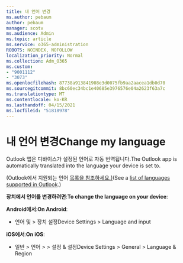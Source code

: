 ```yaml
---
title: 내 언어 변경
ms.author: pebaum
author: pebaum
manager: scotv
ms.audience: Admin
ms.topic: article
ms.service: o365-administration
ROBOTS: NOINDEX, NOFOLLOW
localization_priority: Normal
ms.collection: Adm_O365
ms.custom:
- "9001112"
- "3073"
ms.openlocfilehash: 87738a913841908e3d0075fb9aa2aacea1db0d70
ms.sourcegitcommit: 8bc60ec34bc1e40685e3976576e04a2623f63a7c
ms.translationtype: MT
ms.contentlocale: ko-KR
ms.lasthandoff: 04/15/2021
ms.locfileid: "51818978"
---
```

# <a name="change-my-language"></a><span data-ttu-id="71842-102">내 언어 변경</span><span class="sxs-lookup"><span data-stu-id="71842-102">Change my language</span></span>

<span data-ttu-id="71842-103">Outlook 앱은 디바이스가 설정된 언어로 자동 번역됩니다.</span><span class="sxs-lookup"><span data-stu-id="71842-103">The Outlook app is automatically translated into the language your device is set to.</span></span> 

<span data-ttu-id="71842-104">(Outlook에서 지원되는 언어 [목록을 참조하세요.)](https://acompli.helpshift.com/a/outlook/?s=general-questions&f=in-which-languages-is-your-app-translated)</span><span class="sxs-lookup"><span data-stu-id="71842-104">(See a [list of languages supported in Outlook](https://acompli.helpshift.com/a/outlook/?s=general-questions&f=in-which-languages-is-your-app-translated).)</span></span> 

<span data-ttu-id="71842-105">**장치에서 언어를 변경하려면**:</span><span class="sxs-lookup"><span data-stu-id="71842-105">**To change the language on your device**:</span></span> 

<span data-ttu-id="71842-106">**Android에서**:</span><span class="sxs-lookup"><span data-stu-id="71842-106">**On Android**:</span></span> 

- <span data-ttu-id="71842-107">언어 및 > 장치 설정</span><span class="sxs-lookup"><span data-stu-id="71842-107">Device Settings > Language and input</span></span> 

<span data-ttu-id="71842-108">**iOS에서**:</span><span class="sxs-lookup"><span data-stu-id="71842-108">**On iOS**:</span></span> 

- <span data-ttu-id="71842-109">일반 > 언어 > > 설정 & 설정</span><span class="sxs-lookup"><span data-stu-id="71842-109">Device Settings > General > Language & Region</span></span> 
